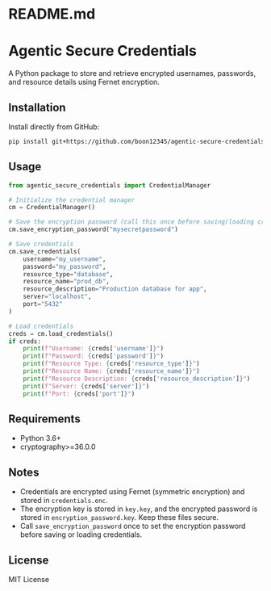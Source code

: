 # README.md
# Agentic Secure Credentials

A Python package to store and retrieve encrypted usernames, passwords, and resource details using Fernet encryption.

## Installation
Install directly from GitHub:
```bash
pip install git+https://github.com/boon12345/agentic-secure-credentials.git
```

## Usage
```python
from agentic_secure_credentials import CredentialManager

# Initialize the credential manager
cm = CredentialManager()

# Save the encryption password (call this once before saving/loading credentials)
cm.save_encryption_password("mysecretpassword")

# Save credentials
cm.save_credentials(
    username="my_username",
    password="my_password",
    resource_type="database",
    resource_name="prod_db",
    resource_description="Production database for app",
    server="localhost",
    port="5432"
)

# Load credentials
creds = cm.load_credentials()
if creds:
    print(f"Username: {creds['username']}")
    print(f"Password: {creds['password']}")
    print(f"Resource Type: {creds['resource_type']}")
    print(f"Resource Name: {creds['resource_name']}")
    print(f"Resource Description: {creds['resource_description']}")
    print(f"Server: {creds['server']}")
    print(f"Port: {creds['port']}")
```

## Requirements
- Python 3.6+
- cryptography>=36.0.0

## Notes
- Credentials are encrypted using Fernet (symmetric encryption) and stored in `credentials.enc`.
- The encryption key is stored in `key.key`, and the encrypted password is stored in `encryption_password.key`. Keep these files secure.
- Call `save_encryption_password` once to set the encryption password before saving or loading credentials.

## License
MIT License

